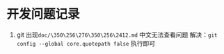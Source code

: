 # 开发问题记录
1. git 出现`doc/\350\256\276\350\256\2412.md` 中文无法查看问题
   解决：`git config --global core.quotepath false` 执行即可